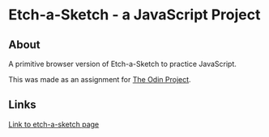 # Etch-a-Sketch - a JavaScript Project

## About

A primitive browser version of Etch-a-Sketch to practice JavaScript.

This was made as an assignment for [The Odin Project](https://www.theodinproject.com).

## Links

[Link to etch-a-sketch page](https://joshjyu.github.io/etch-a-sketch/)
